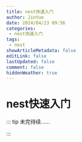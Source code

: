 ```yaml
---
title: nest快速入门
author: JinYue
date: 2024/04/23 09:56
categories:
 - nest快速入门
tags:
 - nest
showArticleMetadata: false
editLink: false
lastUpdated: false
comment: false
hiddenWeather: true
---
```


# nest快速入门

::: tip 未完待续......

:::
